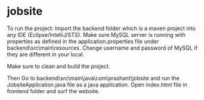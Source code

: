 # jobsite
To run the project: 
Import the backend folder which is a maven project into any IDE (Eclipse/IntelliJ/STS).
Make sure MySQL server is running with properties as defined in the application.properties file under backend\src\main\resources. Change username and password of MySQL if they are different in your local.

Make sure to clean and build the project.

Then Go to backend\src\main\java\com\prashant\jobsite and run the JobsiteApplication.java file as a java application.
Open index.html file in frontend folder and surf the website.


